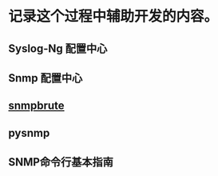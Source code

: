 # 记录这个过程中辅助开发的内容。

## Syslog-Ng 配置中心
## Snmp 配置中心

## [snmpbrute](https://github.com/SECFORCE/SNMP-Brute/blob/master/snmpbrute.py)

## pysnmp

## SNMP命令行基本指南

```

```